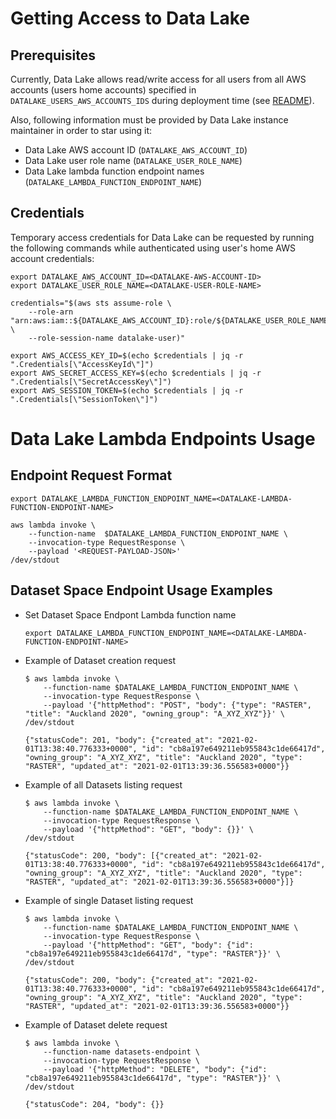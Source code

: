 # Getting Access to Data Lake
## Prerequisites
Currently, Data Lake allows read/write access for all users from all AWS accounts (users home
accounts) specified in `DATALAKE_USERS_AWS_ACCOUNTS_IDS` during deployment time
(see [README](README.md#aws-infrastructure-deployment-cdk-stack)).

Also, following information must be provided by Data Lake instance maintainer in order to star using
it:

* Data Lake AWS account ID (`DATALAKE_AWS_ACCOUNT_ID`)
* Data Lake user role name (`DATALAKE_USER_ROLE_NAME`)
* Data Lake lambda function endpoint names (`DATALAKE_LAMBDA_FUNCTION_ENDPOINT_NAME`)

## Credentials
Temporary access credentials for Data Lake can be requested by running the following commands while
authenticated using user's home AWS account credentials:
```
export DATALAKE_AWS_ACCOUNT_ID=<DATALAKE-AWS-ACCOUNT-ID>
export DATALAKE_USER_ROLE_NAME=<DATALAKE-USER-ROLE-NAME>

credentials="$(aws sts assume-role \
    --role-arn "arn:aws:iam::${DATALAKE_AWS_ACCOUNT_ID}:role/${DATALAKE_USER_ROLE_NAME}" \
    --role-session-name datalake-user)"

export AWS_ACCESS_KEY_ID=$(echo $credentials | jq -r ".Credentials[\"AccessKeyId\"]")
export AWS_SECRET_ACCESS_KEY=$(echo $credentials | jq -r ".Credentials[\"SecretAccessKey\"]")
export AWS_SESSION_TOKEN=$(echo $credentials | jq -r ".Credentials[\"SessionToken\"]")
```

# Data Lake Lambda Endpoints Usage
## Endpoint Request Format
```
export DATALAKE_LAMBDA_FUNCTION_ENDPOINT_NAME=<DATALAKE-LAMBDA-FUNCTION-ENDPOINT-NAME>

aws lambda invoke \
    --function-name  $DATALAKE_LAMBDA_FUNCTION_ENDPOINT_NAME \
    --invocation-type RequestResponse \
    --payload '<REQUEST-PAYLOAD-JSON>'
/dev/stdout
```

## Dataset Space Endpoint Usage Examples
* Set Dataset Space Endpont Lambda function name
    ```
    export DATALAKE_LAMBDA_FUNCTION_ENDPOINT_NAME=<DATALAKE-LAMBDA-FUNCTION-ENDPOINT-NAME>
    ```
* Example of Dataset creation request
    ```
    $ aws lambda invoke \
        --function-name $DATALAKE_LAMBDA_FUNCTION_ENDPOINT_NAME \
        --invocation-type RequestResponse \
        --payload '{"httpMethod": "POST", "body": {"type": "RASTER", "title": "Auckland 2020", "owning_group": "A_XYZ_XYZ"}}' \
    /dev/stdout

    {"statusCode": 201, "body": {"created_at": "2021-02-01T13:38:40.776333+0000", "id": "cb8a197e649211eb955843c1de66417d", "owning_group": "A_XYZ_XYZ", "title": "Auckland 2020", "type": "RASTER", "updated_at": "2021-02-01T13:39:36.556583+0000"}}
    ```
* Example of all Datasets listing request
    ```
    $ aws lambda invoke \
        --function-name $DATALAKE_LAMBDA_FUNCTION_ENDPOINT_NAME \
        --invocation-type RequestResponse \
        --payload '{"httpMethod": "GET", "body": {}}' \
    /dev/stdout

    {"statusCode": 200, "body": [{"created_at": "2021-02-01T13:38:40.776333+0000", "id": "cb8a197e649211eb955843c1de66417d", "owning_group": "A_XYZ_XYZ", "title": "Auckland 2020", "type": "RASTER", "updated_at": "2021-02-01T13:39:36.556583+0000"}]}
    ```
* Example of single Dataset listing request
    ```
    $ aws lambda invoke \
        --function-name $DATALAKE_LAMBDA_FUNCTION_ENDPOINT_NAME \
        --invocation-type RequestResponse \
        --payload '{"httpMethod": "GET", "body": {"id": "cb8a197e649211eb955843c1de66417d", "type": "RASTER"}}' \
    /dev/stdout

    {"statusCode": 200, "body": {"created_at": "2021-02-01T13:38:40.776333+0000", "id": "cb8a197e649211eb955843c1de66417d", "owning_group": "A_XYZ_XYZ", "title": "Auckland 2020", "type": "RASTER", "updated_at": "2021-02-01T13:39:36.556583+0000"}}
    ```
* Example of Dataset delete request
    ```
    $ aws lambda invoke \
        --function-name datasets-endpoint \
        --invocation-type RequestResponse \
        --payload '{"httpMethod": "DELETE", "body": {"id": "cb8a197e649211eb955843c1de66417d", "type": "RASTER"}}' \
    /dev/stdout

    {"statusCode": 204, "body": {}}
    ```
